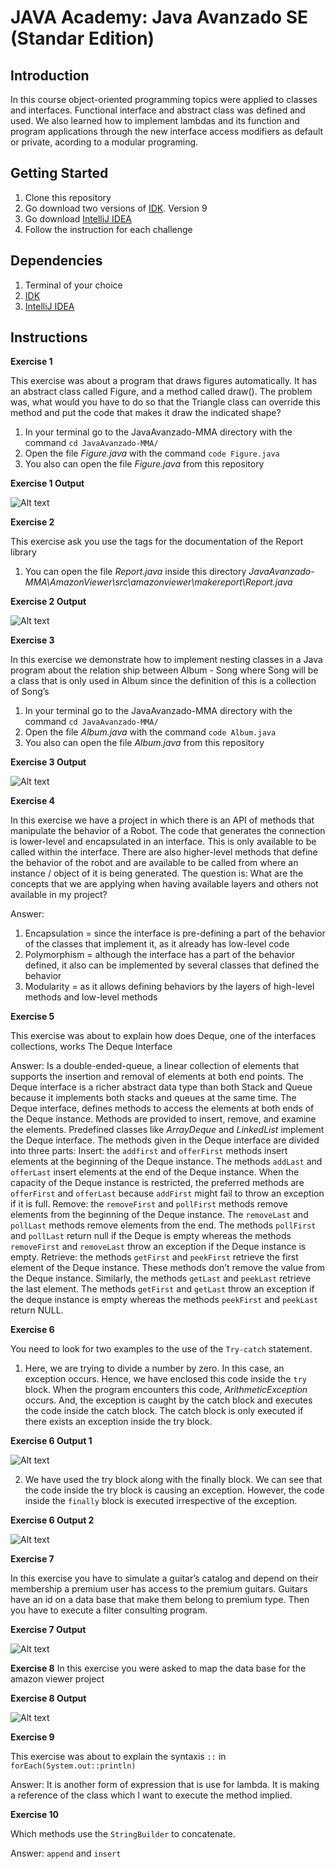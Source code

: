 # JAVA Academy: Java Avanzado SE (Standar Edition)

## Introduction

In this course object-oriented programming topics were applied to classes and interfaces. Functional interface and abstract class was defined and used. We also learned how to implement lambdas and its function and program applications through the new interface access modifiers as default or private, acording to a modular programing.

## Getting Started

1. Clone this repository
2. Go download two versions of [IDK](https://adoptopenjdk.net/?variant=openjdk11&jvmVariant=hotspot). Version 9
3. Go download [IntelliJ IDEA](https://www.jetbrains.com/es-es/idea/download/#section=windows) 
4. Follow the instruction for each challenge

## Dependencies

1. Terminal of your choice
2. [IDK](https://adoptopenjdk.net/?variant=openjdk11&jvmVariant=hotspot) 
3. [IntelliJ IDEA](https://www.jetbrains.com/es-es/idea/download/#section=windows)

## Instructions

**Exercise 1**

This exercise was about a program that draws figures automatically. It has an abstract class called Figure, and a method called draw(). The problem was, what would you have to do so that the Triangle class can override this method and put the code that makes it draw the indicated shape?

1. In your terminal go to the JavaAvanzado-MMA directory with the command `cd JavaAvanzado-MMA/`
2. Open the file *Figure.java* with the command `code Figure.java`
3. You also can open the file *Figure.java* from this repository 


**Exercise 1 Output**

![Alt text](http://i.imgur.com/Jh7PXFF.png?raw=true "JavaHome")

**Exercise 2**

This exercise ask you use the tags for the documentation of the Report library

1. You can open the file *Report.java* inside this directory *JavaAvanzado-MMA\AmazonViewer\src\amazonviewer\makereport\Report.java*


**Exercise 2 Output**

![Alt text](http://i.imgur.com/3CUUY5G.png?raw=true "JavaHome")

**Exercise 3**

In this exercise we demonstrate how to implement nesting classes in a Java program about the relation ship between Album - Song  where Song will be a class that is only used in Album since the definition of this is a collection of Song’s

1. In your terminal go to the JavaAvanzado-MMA directory with the command `cd JavaAvanzado-MMA/`
2. Open the file *Album.java* with the command `code Album.java`
3. You also can open the file *Album.java* from this repository 


**Exercise 3 Output**

![Alt text](http://i.imgur.com/i6OTwg2.png?raw=true "JavaHome")

**Exercise 4**

In this exercise we have a project in which there is an API of methods that manipulate the behavior of a Robot. The code that generates the connection is lower-level and encapsulated in an interface. This is only available to be called within the interface. There are also higher-level methods that define the behavior of the robot and are available to be called from where an instance / object of it is being generated. The question is: What are the concepts that we are applying when having available layers and others not available in my project?

Answer: 
1. Encapsulation = since the interface is pre-defining a part of the behavior of the classes that implement it, as it already has low-level code
2. Polymorphism = although the interface has a part of the behavior defined, it also can be implemented by several classes that defined the behavior
3. Modularity = as it allows defining behaviors by the layers of high-level methods and low-level methods

**Exercise 5**

This exercise was about to explain how does Deque, one of the interfaces collections, works The Deque Interface

Answer: 
Is a double-ended-queue, a linear collection of elements that supports the insertion and removal of elements at both end points. The Deque interface is a richer abstract data type than both Stack and Queue because it implements both stacks and queues at the same time. The Deque interface, defines methods to access the elements at both ends of the Deque instance. Methods are provided to insert, remove, and examine the elements. Predefined classes like *ArrayDeque* and *LinkedList* implement the Deque interface. 
The methods given in the Deque interface are divided into three parts:
Insert: the `addfirst` and `offerFirst` methods insert elements at the beginning of the Deque instance. The methods `addLast` and `offerLast` insert elements at the end of the Deque instance. When the capacity of the Deque instance is restricted, the preferred methods are `offerFirst` and `offerLast` because `addFirst` might fail to throw an exception if it is full.
Remove: the `removeFirst` and `pollFirst` methods remove elements from the beginning of the Deque instance. The `removeLast` and `pollLast` methods remove elements from the end. The methods `pollFirst` and `pollLast` return null if the Deque is empty whereas the methods `removeFirst` and `removeLast` throw an exception if the Deque instance is empty.
Retrieve: the methods `getFirst` and `peekFirst` retrieve the first element of the Deque instance. These methods don’t remove the value from the Deque instance. Similarly, the methods `getLast` and `peekLast` retrieve the last element. The methods `getFirst` and `getLast` throw an exception if the deque instance is empty whereas the methods `peekFirst` and `peekLast` return NULL.

**Exercise 6**

You need to look for two examples to the use of the `Try-catch` statement.
1.	Here, we are trying to divide a number by zero. In this case, an exception occurs. Hence, we have enclosed this code inside the `try` block. When the program encounters this code, *ArithmeticException* occurs. And, the exception is caught by the catch block and executes the code inside the catch block. The catch block is only executed if there exists an exception inside the try block.

**Exercise 6 Output 1**

![Alt text](http://i.imgur.com/1AmDtaz.png?raw=true "JavaHome")

2.	We have used the try block along with the finally block. We can see that the code inside the try block is causing an exception. However, the code inside the `finally` block is executed irrespective of the exception.

**Exercise 6 Output 2**

![Alt text](http://i.imgur.com/BQqZz9h.png?raw=true "JavaHome")

**Exercise 7**

In this exercise you have to simulate a guitar’s catalog and depend on their membership a premium user has access to the premium guitars. Guitars have an id on a data base that make them belong to premium type. Then you have to execute a filter consulting program.

**Exercise 7 Output**

![Alt text](http://i.imgur.com/EZPdazG.png?raw=true "JavaHome")

**Exercise 8**
In this exercise you were asked to map the data base for the amazon viewer project

**Exercise 8 Output**


![Alt text](http://i.imgur.com/xDSDREZ.png?raw=true "JavaHome")

**Exercise 9**

This exercise was about to explain the syntaxis `::` in `forEach(System.out::println)`

Answer:
It is another form of expression that is use for lambda. It is making a reference of the class which I want to execute the method implied.

**Exercise 10**

Which methods use the `StringBuilder` to concatenate.

Answer:
`append` and `insert`

